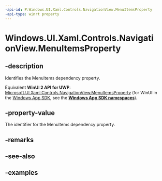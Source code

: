 ```yaml
---
-api-id: P:Windows.UI.Xaml.Controls.NavigationView.MenuItemsProperty
-api-type: winrt property
---
```


<!-- Property syntax.
public DependencyProperty MenuItemsProperty { get; }
-->

# Windows.UI.Xaml.Controls.NavigationView.MenuItemsProperty

## -description

Identifies the MenuItems dependency property.

Equivalent **WinUI 2 API for UWP**: [Microsoft.UI.Xaml.Controls.NavigationView.MenuItemsProperty](/windows/winui/api/microsoft.ui.xaml.controls.navigationview.menuitemsproperty) (for WinUI in the [Windows App SDK](/windows/apps/windows-app-sdk/), see the **[Windows App SDK namespaces](/windows/windows-app-sdk/api/winrt/)**).

## -property-value

The identifier for the MenuItems dependency property.

## -remarks

## -see-also

## -examples

